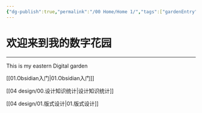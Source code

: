 ```yaml
---
{"dg-publish":true,"permalink":"/00 Home/Home 1/","tags":["gardenEntry"]}
---
```


# 欢迎来到我的数字花园
---

This is my eastern Digital garden 

[[01.Obsidian入门\|01.Obsidian入门]]

[[04 design/00.设计知识统计\|设计知识统计]]

[[04 design/01.版式设计\|01.版式设计]]


